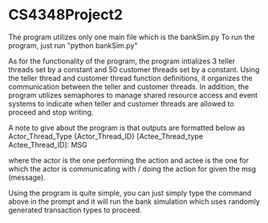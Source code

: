 # CS4348Project2

The program utilizes only one main file which is the bankSim.py
To run the program, just run "python bankSim.py"

As for the functionality of the program, the program intializes 3 teller threads set by a constant and 50 customer threads set by a constant. Using the teller thread and customer thread function definitions, it organizes the communication between the teller and customer threads. In addition, the program utilizes semaphores to manage shared resource access and event systems to indicate when teller and customer threads are allowed to proceed and stop writing. 

A note to give about the program is that outputs are formatted below as
Actor_Thread_Type {Actor_Thread_ID} [Actee_Thread_type Actee_Thread_ID]: MSG

where the actor is the one performing the action and actee is the one for which the actor is communicating with / doing the action for given the msg (message).

Using the program is quite simple, you can just simply type the command above in the prompt and it will run the bank simulation which uses randomly generated transaction types to proceed. 